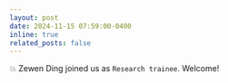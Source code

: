 ```yaml
---
layout: post
date: 2024-11-15 07:59:00-0400 
inline: true
related_posts: false
---
```


 :boom: Zewen Ding joined us as `Research trainee`. Welcome! 

